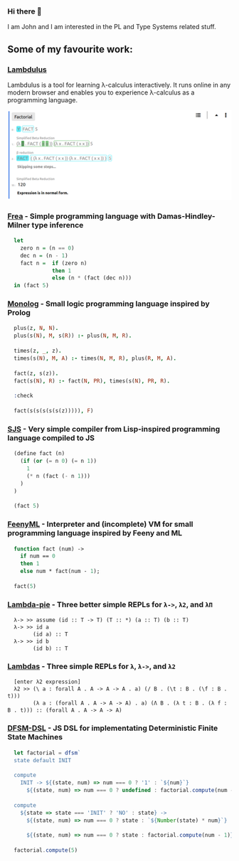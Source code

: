 ### Hi there 👋

I am John and I am interested in the PL and Type Systems related stuff.

## Some of my favourite work:

### [Lambdulus](https://github.com/lambdulus/frontend)

Lambdulus is a tool for learning λ-calculus interactively. It runs online in any modern browser and enables you to experience λ-calculus as a programming language.

![Screenshot of the part of the Lambdulus web interface](./imgs/lambdulus-frontend-fact.png)


### [Frea](https://github.com/Taskkill/frea) - Simple programming language with Damas-Hindley-Milner type inference

```haskell
  let
    zero n = (n == 0)
    dec n = (n - 1)
    fact n =  if (zero n)
              then 1
              else (n * (fact (dec n)))
  in (fact 5)
```


### [Monolog](https://github.com/Taskkill/monolog) - Small logic programming language inspired by Prolog

```prolog
  plus(z, N, N).
  plus(s(N), M, s(R)) :- plus(N, M, R).
  
  times(z, _, z).
  times(s(N), M, A) :- times(N, M, R), plus(R, M, A).
  
  fact(z, s(z)).
  fact(s(N), R) :- fact(N, PR), times(s(N), PR, R).

  :check

  fact(s(s(s(s(s(z))))), F)
```


### [SJS](https://github.com/Taskkill/sjs) - Very simple compiler from Lisp-inspired programming language compiled to JS

```lisp
  (define fact (n)
    (if (or (= n 0) (= n 1))
      1
      (* n (fact (- n 1)))
    )
  )

  (fact 5)
```


### [FeenyML](https://github.com/Taskkill/FeenyML) - Interpreter and (incomplete) VM for small programming language inspired by Feeny and ML

```ml
  function fact (num) ->
    if num == 0
    then 1
    else num * fact(num - 1);

  fact(5)
```


### [Lambda-pie](https://github.com/Taskkill/lambda-pie) - Three better simple REPLs for `λ->`, `λ2`, and `λΠ`

```
  λ-> >> assume (id :: T -> T) (T :: *) (a :: T) (b :: T)
  λ-> >> id a
        (id a) :: T
  λ-> >> id b
        (id b) :: T
```


### [Lambdas](https://github.com/Taskkill/lambdas) - Three simple REPLs for `λ`, `λ->`, and `λ2`

```
  [enter λ2 expression]
  λ2 >> (\ a : forall A . A -> A -> A . a) (/ B . (\t : B . (\f : B . t)))
        (λ a : (forall A . A -> A -> A) . a) (Λ B . (λ t : B . (λ f : B . t))) :: (forall A . A -> A -> A)
```


### [DFSM-DSL](https://github.com/Taskkill/dfsm-dsl) - JS DSL for implementating Deterministic Finite State Machines

```javascript
  let factorial = dfsm`
  state default INIT

  compute
    INIT -> ${(state, num) => num === 0 ? '1' : `${num}`}
      ${(state, num) => num === 0 ? undefined : factorial.compute(num - 1)} .

  compute
    ${state => state === 'INIT' ? 'NO' : state} ->
      ${(state, num) => num === 0 ? state : `${Number(state) * num}`}
      
      ${(state, num) => num === 0 ? state : factorial.compute(num - 1)} .`

  factorial.compute(5)
```